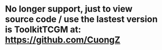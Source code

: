 # No longer support, just to view source code / use the lastest version is ToolkitTCGM at: https://github.com/CuongZ
